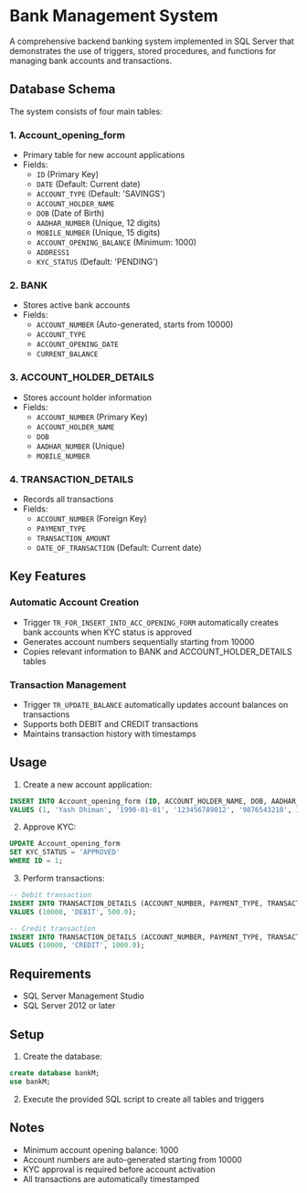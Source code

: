 # Bank Management System

A comprehensive backend banking system implemented in SQL Server that demonstrates the use of triggers, stored procedures, and functions for managing bank accounts and transactions.

## Database Schema

The system consists of four main tables:

### 1. Account_opening_form
- Primary table for new account applications
- Fields:
  - `ID` (Primary Key)
  - `DATE` (Default: Current date)
  - `ACCOUNT_TYPE` (Default: 'SAVINGS')
  - `ACCOUNT_HOLDER_NAME`
  - `DOB` (Date of Birth)
  - `AADHAR_NUMBER` (Unique, 12 digits)
  - `MOBILE_NUMBER` (Unique, 15 digits)
  - `ACCOUNT_OPENING_BALANCE` (Minimum: 1000)
  - `ADDRESS1`
  - `KYC_STATUS` (Default: 'PENDING')

### 2. BANK
- Stores active bank accounts
- Fields:
  - `ACCOUNT_NUMBER` (Auto-generated, starts from 10000)
  - `ACCOUNT_TYPE`
  - `ACCOUNT_OPENING_DATE`
  - `CURRENT_BALANCE`

### 3. ACCOUNT_HOLDER_DETAILS
- Stores account holder information
- Fields:
  - `ACCOUNT_NUMBER` (Primary Key)
  - `ACCOUNT_HOLDER_NAME`
  - `DOB`
  - `AADHAR_NUMBER` (Unique)
  - `MOBILE_NUMBER`

### 4. TRANSACTION_DETAILS
- Records all transactions
- Fields:
  - `ACCOUNT_NUMBER` (Foreign Key)
  - `PAYMENT_TYPE`
  - `TRANSACTION_AMOUNT`
  - `DATE_OF_TRANSACTION` (Default: Current date)

## Key Features

### Automatic Account Creation
- Trigger `TR_FOR_INSERT_INTO_ACC_OPENING_FORM` automatically creates bank accounts when KYC status is approved
- Generates account numbers sequentially starting from 10000
- Copies relevant information to BANK and ACCOUNT_HOLDER_DETAILS tables

### Transaction Management
- Trigger `TR_UPDATE_BALANCE` automatically updates account balances on transactions
- Supports both DEBIT and CREDIT transactions
- Maintains transaction history with timestamps

## Usage

1. Create a new account application:
```sql
INSERT INTO Account_opening_form (ID, ACCOUNT_HOLDER_NAME, DOB, AADHAR_NUMBER, MOBILE_NUMBER, ACCOUNT_OPENING_BALANCE, ADDRESS1)
VALUES (1, 'Yash Dhiman', '1990-01-01', '123456789012', '9876543210', 1500, 'Mohali');
```

2. Approve KYC:
```sql
UPDATE Account_opening_form
SET KYC_STATUS = 'APPROVED'
WHERE ID = 1;
```

3. Perform transactions:
```sql
-- Debit transaction
INSERT INTO TRANSACTION_DETAILS (ACCOUNT_NUMBER, PAYMENT_TYPE, TRANSACTION_AMOUNT)
VALUES (10000, 'DEBIT', 500.0);

-- Credit transaction
INSERT INTO TRANSACTION_DETAILS (ACCOUNT_NUMBER, PAYMENT_TYPE, TRANSACTION_AMOUNT)
VALUES (10000, 'CREDIT', 1000.0);
```

## Requirements
- SQL Server Management Studio
- SQL Server 2012 or later

## Setup
1. Create the database:
```sql
create database bankM;
use bankM;
```

2. Execute the provided SQL script to create all tables and triggers

## Notes
- Minimum account opening balance: 1000
- Account numbers are auto-generated starting from 10000
- KYC approval is required before account activation
- All transactions are automatically timestamped
